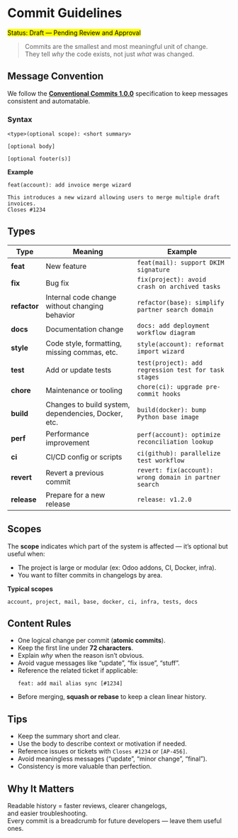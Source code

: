 # Commit Guidelines

<mark> Status: Draft — Pending Review and Approval </mark>

> Commits are the smallest and most meaningful unit of change.  
> They tell *why* the code exists, not just *what* was changed.

## Message Convention

We follow the **[Conventional Commits 1.0.0](https://www.conventionalcommits.org/en/v1.0.0/)** specification to keep
messages consistent and automatable.

### Syntax

```
<type>(optional scope): <short summary>

[optional body]

[optional footer(s)]
```

**Example**

```
feat(account): add invoice merge wizard

This introduces a new wizard allowing users to merge multiple draft invoices.
Closes #1234
```

## Types

| Type         | Meaning                                             | Example                                                |
|--------------|-----------------------------------------------------|--------------------------------------------------------|
| **feat**     | New feature                                         | `feat(mail): support DKIM signature`                   |
| **fix**      | Bug fix                                             | `fix(project): avoid crash on archived tasks`          |
| **refactor** | Internal code change without changing behavior      | `refactor(base): simplify partner search domain`       |
| **docs**     | Documentation change                                | `docs: add deployment workflow diagram`                |
| **style**    | Code style, formatting, missing commas, etc.        | `style(account): reformat import wizard`               |
| **test**     | Add or update tests                                 | `test(project): add regression test for task stages`   |
| **chore**    | Maintenance or tooling                              | `chore(ci): upgrade pre-commit hooks`                  |
| **build**    | Changes to build system, dependencies, Docker, etc. | `build(docker): bump Python base image`                |
| **perf**     | Performance improvement                             | `perf(account): optimize reconciliation lookup`        |
| **ci**       | CI/CD config or scripts                             | `ci(github): parallelize test workflow`                |
| **revert**   | Revert a previous commit                            | `revert: fix(account): wrong domain in partner search` |
| **release**  | Prepare for a new release                           | `release: v1.2.0`                                      |

## Scopes

The **scope** indicates which part of the system is affected — it’s optional but useful when:

- The project is large or modular (ex: Odoo addons, CI, Docker, infra).
- You want to filter commits in changelogs by area.

**Typical scopes**

```
account, project, mail, base, docker, ci, infra, tests, docs
```

## Content Rules

- One logical change per commit (**atomic commits**).
- Keep the first line under **72 characters**.
- Explain *why* when the reason isn’t obvious.
- Avoid vague messages like “update”, “fix issue”, “stuff”.
- Reference the related ticket if applicable:
  ```
  feat: add mail alias sync [#1234]
  ```
- Before merging, **squash or rebase** to keep a clean linear history.

## Tips

- Keep the summary short and clear.
- Use the body to describe context or motivation if needed.
- Reference issues or tickets with `Closes #1234` or `[AP-456]`.
- Avoid meaningless messages (“update”, “minor change”, “final”).
- Consistency is more valuable than perfection.

## Why It Matters

Readable history = faster reviews, clearer changelogs,  
and easier troubleshooting.  
Every commit is a breadcrumb for future developers — leave them useful ones.
